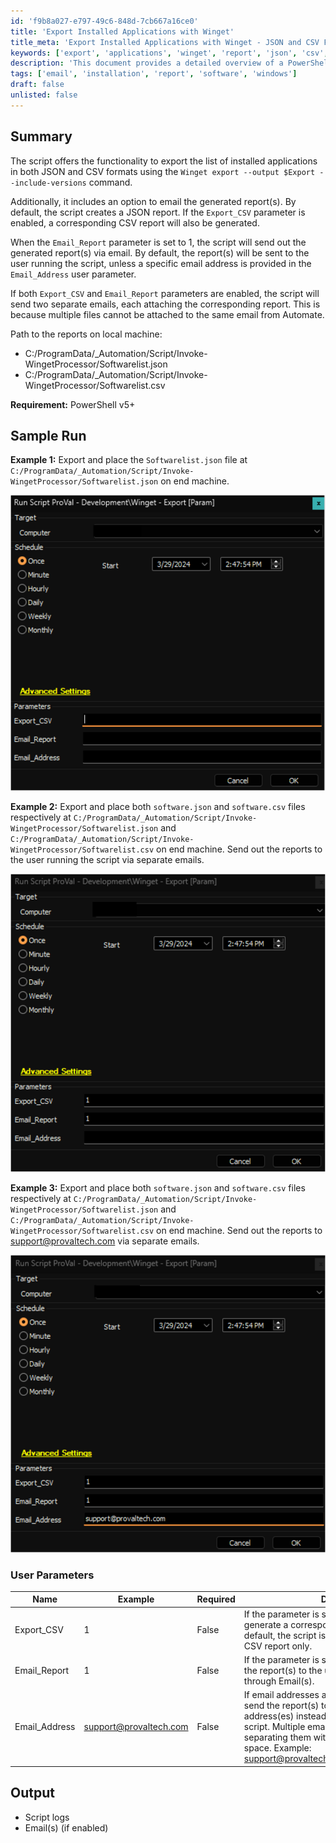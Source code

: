 ```yaml
---
id: 'f9b8a027-e797-49c6-848d-7cb667a16ce0'
title: 'Export Installed Applications with Winget'
title_meta: 'Export Installed Applications with Winget - JSON and CSV Formats'
keywords: ['export', 'applications', 'winget', 'report', 'json', 'csv', 'email']
description: 'This document provides a detailed overview of a PowerShell script that exports the list of installed applications in JSON and CSV formats using the Winget command. It also includes functionality to email the generated reports to specified addresses, with options to customize the output format and recipients.'
tags: ['email', 'installation', 'report', 'software', 'windows']
draft: false
unlisted: false
---
```

## Summary

The script offers the functionality to export the list of installed applications in both JSON and CSV formats using the `Winget export --output $Export --include-versions` command.

Additionally, it includes an option to email the generated report(s). By default, the script creates a JSON report. If the `Export_CSV` parameter is enabled, a corresponding CSV report will also be generated.

When the `Email_Report` parameter is set to 1, the script will send out the generated report(s) via email. By default, the report(s) will be sent to the user running the script, unless a specific email address is provided in the `Email_Address` user parameter.

If both `Export_CSV` and `Email_Report` parameters are enabled, the script will send two separate emails, each attaching the corresponding report. This is because multiple files cannot be attached to the same email from Automate.

Path to the reports on local machine:
- C:/ProgramData/_Automation/Script/Invoke-WingetProcessor/Softwarelist.json
- C:/ProgramData/_Automation/Script/Invoke-WingetProcessor/Softwarelist.csv

**Requirement:** PowerShell v5+

## Sample Run

**Example 1:** Export and place the `Softwarelist.json` file at `C:/ProgramData/_Automation/Script/Invoke-WingetProcessor/Softwarelist.json` on end machine.

![Example 1](../../../static/img/Winget---Export-Param/image_1.png)

**Example 2:** Export and place both `software.json` and `software.csv` files respectively at `C:/ProgramData/_Automation/Script/Invoke-WingetProcessor/Softwarelist.json` and `C:/ProgramData/_Automation/Script/Invoke-WingetProcessor/Softwarelist.csv` on end machine. Send out the reports to the user running the script via separate emails.

![Example 2](../../../static/img/Winget---Export-Param/image_2.png)

**Example 3:** Export and place both `software.json` and `software.csv` files respectively at `C:/ProgramData/_Automation/Script/Invoke-WingetProcessor/Softwarelist.json` and `C:/ProgramData/_Automation/Script/Invoke-WingetProcessor/Softwarelist.csv` on end machine. Send out the reports to [support@provaltech.com](mailto:support@provaltech.com) via separate emails.

![Example 3](../../../static/img/Winget---Export-Param/image_3.png)

### User Parameters

| Name            | Example                                         | Required | Description                                                                                                                                                                                                                                                |
|-----------------|-------------------------------------------------|----------|------------------------------------------------------------------------------------------------------------------------------------------------------------------------------------------------------------------------------------------------------------|
| Export_CSV      | 1                                               | False    | If the parameter is set to 1, the script will generate a corresponding CSV report as well. By default, the script is configured to generate a CSV report only.                                                                                          |
| Email_Report     | 1                                               | False    | If the parameter is set to 1, the script will send the report(s) to the user running the script through Email(s).                                                                                                                                      |
| Email_Address   | [support@provaltech.com](mailto:support@provaltech.com) | False    | If email addresses are provided, the script will send the report(s) to the specified email address(es) instead of the user running the script. Multiple email addresses can be set by separating them with a semicolon ';' without any space. Example: [support@provaltech.com](mailto:support@provaltech.com);[Alerts@provaltech.com](mailto:Alerts@provaltech.com) |

## Output

- Script logs
- Email(s) (if enabled)













